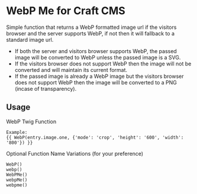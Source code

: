 # WebP Me for Craft CMS

Simple function that returns a WebP formatted image url if the visitors browser and the server supports WebP, if not then it will fallback to a standard image url.

+ If both the server and visitors browser supports WebP, the passed image will be converted to WebP unless the passed image is a SVG.
+ If the visitors browser does not support WebP then the image will not be converted and will maintain its current format.
+ If the passed image is already a WebP image but the visitors browser does not support WebP then the image will be converted to a PNG (incase of transparency).

## Usage

WebP Twig Function
```
Example:
{{ WebP(entry.image.one, {'mode': 'crop', 'height': '600', 'width': '800'}) }}
```
Optional Function Name Variations (for your preference)
```
WebP()
webp()
WebPMe()
webpMe()
webpme()
```


